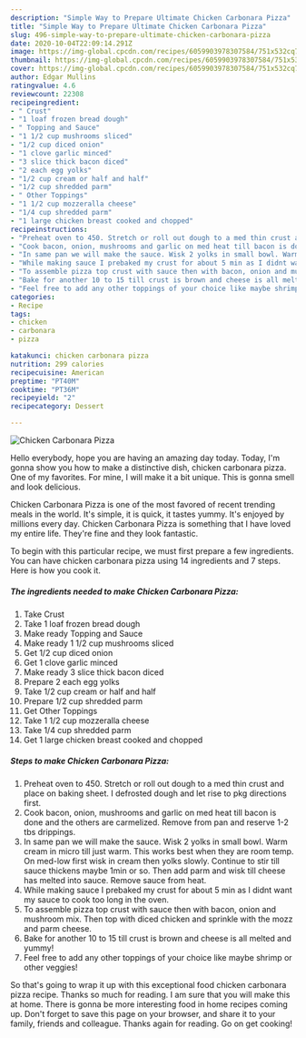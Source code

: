 ```yaml
---
description: "Simple Way to Prepare Ultimate Chicken Carbonara Pizza"
title: "Simple Way to Prepare Ultimate Chicken Carbonara Pizza"
slug: 496-simple-way-to-prepare-ultimate-chicken-carbonara-pizza
date: 2020-10-04T22:09:14.291Z
image: https://img-global.cpcdn.com/recipes/6059903978307584/751x532cq70/chicken-carbonara-pizza-recipe-main-photo.jpg
thumbnail: https://img-global.cpcdn.com/recipes/6059903978307584/751x532cq70/chicken-carbonara-pizza-recipe-main-photo.jpg
cover: https://img-global.cpcdn.com/recipes/6059903978307584/751x532cq70/chicken-carbonara-pizza-recipe-main-photo.jpg
author: Edgar Mullins
ratingvalue: 4.6
reviewcount: 22308
recipeingredient:
- " Crust"
- "1 loaf frozen bread dough"
- " Topping and Sauce"
- "1 1/2 cup mushrooms sliced"
- "1/2 cup diced onion"
- "1 clove garlic minced"
- "3 slice thick bacon diced"
- "2 each egg yolks"
- "1/2 cup cream or half and half"
- "1/2 cup shredded parm"
- " Other Toppings"
- "1 1/2 cup mozzeralla cheese"
- "1/4 cup shredded parm"
- "1 large chicken breast cooked and chopped"
recipeinstructions:
- "Preheat oven to 450. Stretch or roll out dough to a med thin crust and place on baking sheet. I defrosted dough and let rise to pkg directions first."
- "Cook bacon, onion, mushrooms and garlic on med heat till bacon is done and the others are carmelized. Remove from pan and reserve 1-2 tbs drippings."
- "In same pan we will make the sauce. Wisk 2 yolks in small bowl. Warm cream in micro till just warm. This works best when they are room temp. On med-low first wisk in cream then yolks slowly. Continue to stir till sauce thickens maybe 1min or so. Then add parm and wisk till cheese has melted into sauce. Remove sauce from heat."
- "While making sauce I prebaked my crust for about 5 min as I didnt want my sauce to cook too long in the oven."
- "To assemble pizza top crust with sauce then with bacon, onion and mushroom mix. Then top with diced chicken and sprinkle with the mozz and parm cheese."
- "Bake for another 10 to 15 till crust is brown and cheese is all melted and yummy!"
- "Feel free to add any other toppings of your choice like maybe shrimp or other veggies!"
categories:
- Recipe
tags:
- chicken
- carbonara
- pizza

katakunci: chicken carbonara pizza 
nutrition: 299 calories
recipecuisine: American
preptime: "PT40M"
cooktime: "PT36M"
recipeyield: "2"
recipecategory: Dessert

---
```



![Chicken Carbonara Pizza](https://img-global.cpcdn.com/recipes/6059903978307584/751x532cq70/chicken-carbonara-pizza-recipe-main-photo.jpg)

Hello everybody, hope you are having an amazing day today. Today, I'm gonna show you how to make a distinctive dish, chicken carbonara pizza. One of my favorites. For mine, I will make it a bit unique. This is gonna smell and look delicious.



Chicken Carbonara Pizza is one of the most favored of recent trending meals in the world. It's simple, it is quick, it tastes yummy. It's enjoyed by millions every day. Chicken Carbonara Pizza is something that I have loved my entire life. They're fine and they look fantastic.


To begin with this particular recipe, we must first prepare a few ingredients. You can have chicken carbonara pizza using 14 ingredients and 7 steps. Here is how you cook it.

<!--inarticleads1-->

##### The ingredients needed to make Chicken Carbonara Pizza:

1. Take  Crust
1. Take 1 loaf frozen bread dough
1. Make ready  Topping and Sauce
1. Make ready 1 1/2 cup mushrooms sliced
1. Get 1/2 cup diced onion
1. Get 1 clove garlic minced
1. Make ready 3 slice thick bacon diced
1. Prepare 2 each egg yolks
1. Take 1/2 cup cream or half and half
1. Prepare 1/2 cup shredded parm
1. Get  Other Toppings
1. Take 1 1/2 cup mozzeralla cheese
1. Take 1/4 cup shredded parm
1. Get 1 large chicken breast cooked and chopped




<!--inarticleads2-->

##### Steps to make Chicken Carbonara Pizza:

1. Preheat oven to 450. Stretch or roll out dough to a med thin crust and place on baking sheet. I defrosted dough and let rise to pkg directions first.
1. Cook bacon, onion, mushrooms and garlic on med heat till bacon is done and the others are carmelized. Remove from pan and reserve 1-2 tbs drippings.
1. In same pan we will make the sauce. Wisk 2 yolks in small bowl. Warm cream in micro till just warm. This works best when they are room temp. On med-low first wisk in cream then yolks slowly. Continue to stir till sauce thickens maybe 1min or so. Then add parm and wisk till cheese has melted into sauce. Remove sauce from heat.
1. While making sauce I prebaked my crust for about 5 min as I didnt want my sauce to cook too long in the oven.
1. To assemble pizza top crust with sauce then with bacon, onion and mushroom mix. Then top with diced chicken and sprinkle with the mozz and parm cheese.
1. Bake for another 10 to 15 till crust is brown and cheese is all melted and yummy!
1. Feel free to add any other toppings of your choice like maybe shrimp or other veggies!




So that's going to wrap it up with this exceptional food chicken carbonara pizza recipe. Thanks so much for reading. I am sure that you will make this at home. There is gonna be more interesting food in home recipes coming up. Don't forget to save this page on your browser, and share it to your family, friends and colleague. Thanks again for reading. Go on get cooking!
